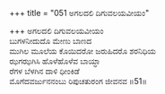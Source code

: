 +++
title = "051 ಅಗಲದಲಿ ದಿಗುವಲಯವೀಯಂ"

+++
ಅಗಲದಲಿ ದಿಗುವಲಯವೀಯಂ  
ಬುಗಳನೀದುದೊ ಮೇಣು ಬಾಣದ  
ಮುಗಿಲ ಮೂಲೆಯ ಕೊಯಿದರೋ ಜರುಹಿದರೊ ಶರನಿಧಿಯ  
ಝಗಝಗಿಸಿ ಹೊಳೆಹೊಳೆವ ಬಾಯ್ಧಾ  
ರೆಗಳ ಬೆಳಗಿನ ದಾಳಿ ಧೀಂಕಿಡೆ  
ಮೊಗೆದವರ್ಜುನನಂಬು ರಿಪುಚತುರಂಗ ಜೀವನವ       ॥51॥